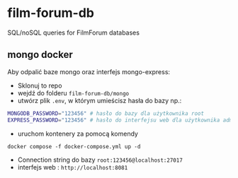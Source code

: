 # film-forum-db
SQL/noSQL queries for FilmForum databases

## mongo docker

Aby odpalić baze mongo oraz interfejs mongo-express:
 - Sklonuj to repo
 - wejdź do folderu `film-forum-db/mongo`
 - utwórz plik `.env`, w którym umieścisz hasła do bazy np.:

```bash
MONGODB_PASSWORD="123456" # hasło do bazy dla użytkownika root
EXPRESS_PASSWORD="123456" # hasło do interfejsu web dla użytkownika admin
```
 
 - uruchom kontenery za pomocą komendy

 ```
docker compose -f docker-compose.yml up -d
 ```

 - Connection string do bazy `root:123456@localhost:27017`
 - interfejs web : `http://localhost:8081`
